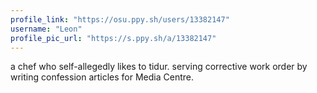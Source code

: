 ```yaml
---
profile_link: "https://osu.ppy.sh/users/13382147"
username: "Leon"
profile_pic_url: "https://s.ppy.sh/a/13382147"
---
```

a chef who self-allegedly likes to tidur. serving corrective work order by writing confession articles for Media Centre.